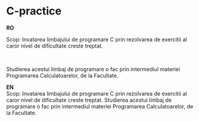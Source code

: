 # C-practice

<b>RO</b>
</br>
<p>Scop: Invatarea limbajului de programare C prin rezolvarea de exercitii al caror nivel de dificultate creste treptat.</p>
<br>
</p>Studierea acestui limbaj de programare o fac prin intermediul materiei Programarea Calculatoarelor, de la Facultate.</p>

<b>EN</b>
</br>
Scop: Invatarea limbajului de programare C prin rezolvarea de exercitii al caror nivel de dificultate creste treptat.
Studierea acestui limbaj de programare o fac prin intermediul materiei Programarea Calculatoarelor, de la Facultate.

